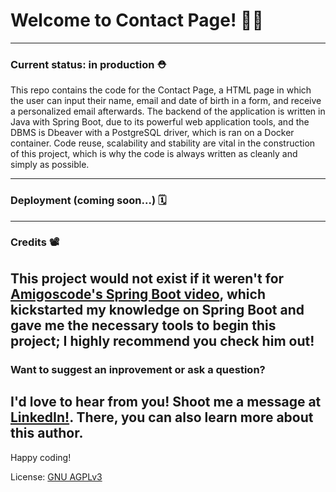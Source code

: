 # Welcome to Contact Page! 📩📨
---
### Current status: in production ⛑️  

This repo contains the code for the Contact Page, a HTML page in which the user can input their name, email and date of birth in a form, and receive a personalized email afterwards. The backend of the application is written in Java with Spring Boot, due to its powerful web application tools, and the DBMS is Dbeaver with a PostgreSQL driver, which is ran on a Docker container. Code reuse, scalability and stability are vital in the construction of this project, which is why the code is always written as cleanly and simply as possible.  

---
### Deployment (coming soon...) 🗓️  
---
### Credits 📽️  
This project would not exist if it weren't for [Amigoscode's Spring Boot video](https://youtu.be/9SGDpanrc8U?si=3rVnZbBKxWhaZiop), which kickstarted my knowledge on Spring Boot
and gave me the necessary tools to begin this project; I highly recommend you check him out!
---
### Want to suggest an inprovement or ask a question?  

I'd love to hear from you! Shoot me a message at [LinkedIn!](https://www.linkedin.com/in/debora-evilaine-dev/). There, you can also learn more about this author.
---
Happy coding!

License: [GNU AGPLv3](https://choosealicense.com/licenses/agpl-3.0/)
